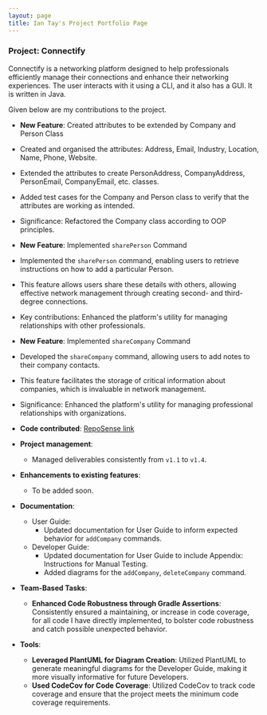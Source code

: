 ```yaml
---
layout: page
title: Ian Tay's Project Portfolio Page
---
```


### Project: Connectify

Connectify is a networking platform designed to help professionals efficiently manage their connections and enhance their networking experiences. The user interacts with it using a CLI, and it also has a GUI. It is written in Java.

Given below are my contributions to the project.

* **New Feature**: Created attributes to be extended by Company and Person Class
* Created and organised the attributes: Address, Email, Industry, Location, Name, Phone, Website.
* Extended the attributes to create PersonAddress, CompanyAddress, PersonEmail, CompanyEmail, etc. classes.
* Added test cases for the Company and Person class to verify that the attributes are working as intended.
* Significance: Refactored the Company class according to OOP principles.

* **New Feature**: Implemented `sharePerson` Command
* Implemented the `sharePerson` command, enabling users to retrieve instructions on how to add a particular Person.
* This feature allows users share these details with others, allowing effective network management through creating second- and third-degree connections.
* Key contributions: Enhanced the platform's utility for managing relationships with other professionals.

* **New Feature**: Implemented `shareCompany` Command
* Developed the `shareCompany` command, allowing users to add notes to their company contacts.
* This feature facilitates the storage of critical information about companies, which is invaluable in network management.
* Significance: Enhanced the platform's utility for managing professional relationships with organizations.

* **Code contributed**: [RepoSense link](https://nus-cs2103-ay2324s1.github.io/tp-dashboard/?search=T15-4&sort=groupTitle&sortWithin=title&timeframe=commit&mergegroup=&groupSelect=groupByRepos&breakdown=true&checkedFileTypes=docs~functional-code~test-code&since=2023-09-22&tabOpen=true&tabType=authorship&zFR=false&tabAuthor=tayian&tabRepo=AY2324S1-CS2103T-T15-4%2Ftp%5Bmaster%5D&authorshipIsMergeGroup=false&authorshipFileTypes=docs~functional-code~test-code&authorshipIsBinaryFileTypeChecked=false&authorshipIsIgnoredFilesChecked=false)

* **Project management**:
    * Managed deliverables consistently from `v1.1` to `v1.4`.

* **Enhancements to existing features**:
    * To be added soon.

* **Documentation**:
    * User Guide:
        * Updated documentation for User Guide to inform expected behavior for `addCompany` commands.
    * Developer Guide:
        * Updated documentation for User Guide to include Appendix: Instructions for Manual Testing.
        * Added diagrams for the `addCompany`, `deleteCompany` command.

* **Team-Based Tasks**:
    * **Enhanced Code Robustness through Gradle Assertions**: Consistently ensured a maintaining, or increase in code coverage, for all code I have directly implemented, to bolster code robustness and catch possible unexpected behavior.

* **Tools**:
    * **Leveraged PlantUML for Diagram Creation**: Utilized PlantUML to generate meaningful diagrams for the Developer Guide, making it more visually informative for future Developers.
    * **Used CodeCov for Code Coverage**: Utilized CodeCov to track code coverage and ensure that the project meets the minimum code coverage requirements.
